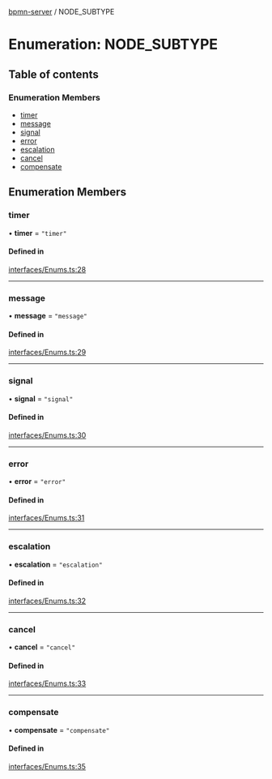 [bpmn-server](../readme.md) / NODE\_SUBTYPE

# Enumeration: NODE\_SUBTYPE

## Table of contents

### Enumeration Members

- [timer](NODE_SUBTYPE.md#timer)
- [message](NODE_SUBTYPE.md#message)
- [signal](NODE_SUBTYPE.md#signal)
- [error](NODE_SUBTYPE.md#error)
- [escalation](NODE_SUBTYPE.md#escalation)
- [cancel](NODE_SUBTYPE.md#cancel)
- [compensate](NODE_SUBTYPE.md#compensate)

## Enumeration Members

### timer

• **timer** = ``"timer"``

#### Defined in

[interfaces/Enums.ts:28](https://github.com/bpmnServer/bpmn-server/blob/67a073b/src/interfaces/Enums.ts#L28)

___

### message

• **message** = ``"message"``

#### Defined in

[interfaces/Enums.ts:29](https://github.com/bpmnServer/bpmn-server/blob/67a073b/src/interfaces/Enums.ts#L29)

___

### signal

• **signal** = ``"signal"``

#### Defined in

[interfaces/Enums.ts:30](https://github.com/bpmnServer/bpmn-server/blob/67a073b/src/interfaces/Enums.ts#L30)

___

### error

• **error** = ``"error"``

#### Defined in

[interfaces/Enums.ts:31](https://github.com/bpmnServer/bpmn-server/blob/67a073b/src/interfaces/Enums.ts#L31)

___

### escalation

• **escalation** = ``"escalation"``

#### Defined in

[interfaces/Enums.ts:32](https://github.com/bpmnServer/bpmn-server/blob/67a073b/src/interfaces/Enums.ts#L32)

___

### cancel

• **cancel** = ``"cancel"``

#### Defined in

[interfaces/Enums.ts:33](https://github.com/bpmnServer/bpmn-server/blob/67a073b/src/interfaces/Enums.ts#L33)

___

### compensate

• **compensate** = ``"compensate"``

#### Defined in

[interfaces/Enums.ts:35](https://github.com/bpmnServer/bpmn-server/blob/67a073b/src/interfaces/Enums.ts#L35)
